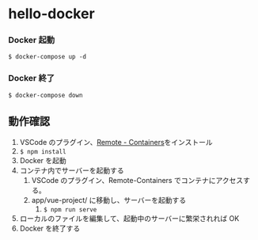 # hello-docker

### Docker 起動

`$ docker-compose up -d`

### Docker 終了

`$ docker-compose down`

## 動作確認

1. VSCode のプラグイン、[Remote - Containers](https://marketplace.visualstudio.com/items?itemName=ms-vscode-remote.remote-containers)をインストール
2. `$ npm install`
3. Docker を起動
4. コンテナ内でサーバーを起動する
   1. VSCode のプラグイン、Remote-Containers でコンテナにアクセスする。
   2. app/vue-project/ に移動し、サーバーを起動する
      1. `$ npm run serve`
5. ローカルのファイルを編集して、起動中のサーバーに繁栄されれば OK
6. Docker を終了する
